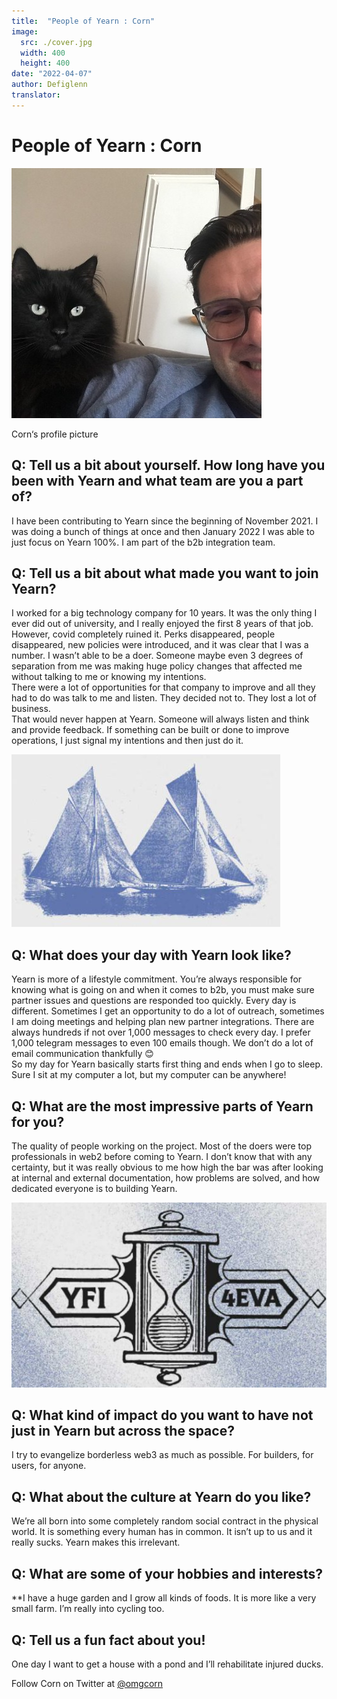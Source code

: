 ```yaml
---
title:  "People of Yearn : Corn"
image:
  src: ./cover.jpg
  width: 400
  height: 400
date: "2022-04-07"
author: Defiglenn
translator: 
---
```



# People of Yearn : Corn

![](cover.jpg?w=400&h=400)

Corn‘s profile picture

## Q: Tell us a bit about yourself. How long have you been with Yearn and what team are you a part of?  
I have been contributing to Yearn since the beginning of November 2021. I was doing a bunch of things at once and then January 2022 I was able to just focus on Yearn 100%. I am part of the b2b integration team.

## Q: Tell us a bit about what made you want to join Yearn?  
I worked for a big technology company for 10 years. It was the only thing I ever did out of university, and I really enjoyed the first 8 years of that job. However, covid completely ruined it. Perks disappeared, people disappeared, new policies were introduced, and it was clear that I was a number. I wasn’t able to be a doer. Someone maybe even 3 degrees of separation from me was making huge policy changes that affected me without talking to me or knowing my intentions.  
There were a lot of opportunities for that company to improve and all they had to do was talk to me and listen. They decided not to. They lost a lot of business.  
That would never happen at Yearn. Someone will always listen and think and provide feedback. If something can be built or done to improve operations, I just signal my intentions and then just do it.

![](image1.jpg?w=530&h=311)

## Q: What does your day with Yearn look like?  
Yearn is more of a lifestyle commitment. You’re always responsible for knowing what is going on and when it comes to b2b, you must make sure partner issues and questions are responded too quickly. Every day is different. Sometimes I get an opportunity to do a lot of outreach, sometimes I am doing meetings and helping plan new partner integrations. There are always hundreds if not over 1,000 messages to check every day. I prefer 1,000 telegram messages to even 100 emails though. We don’t do a lot of email communication thankfully 😊  
So my day for Yearn basically starts first thing and ends when I go to sleep. Sure I sit at my computer a lot, but my computer can be anywhere!

## Q: What are the most impressive parts of Yearn for you?  
The quality of people working on the project. Most of the doers were top professionals in web2 before coming to Yearn. I don’t know that with any certainty, but it was really obvious to me how high the bar was after looking at internal and external documentation, how problems are solved, and how dedicated everyone is to building Yearn.

![](image2.jpg?w=430&h=276)

## Q: What kind of impact do you want to have not just in Yearn but across the space?  
I try to evangelize borderless web3 as much as possible. For builders, for users, for anyone.

## Q: What about the culture at Yearn do you like?   
We’re all born into some completely random social contract in the physical world. It is something every human has in common. It isn’t up to us and it really sucks. Yearn makes this irrelevant.

## Q: What are some of your hobbies and interests?  
**I have a huge garden and I grow all kinds of foods. It is more like a very small farm. I’m really into cycling too.

## Q: Tell us a fun fact about you!  
One day I want to get a house with a pond and I’ll rehabilitate injured ducks.

Follow Corn on Twitter at [@omgcorn](https://twitter.com/omgcorn)
